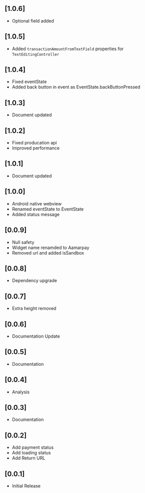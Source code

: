 ## [1.0.6]
* Optional field added


## [1.0.5]
* Added `transactionAmountFromTextField` properties for `TextEditingController`

## [1.0.4]
* Fixed eventState
* Added back button in event as EventState.backButtonPressed

## [1.0.3]

* Document updated

## [1.0.2]

* Fixed producation api
* Improved performance

## [1.0.1]

* Document updated

## [1.0.0]

* Android native webview
* Renamed eventState to EventState
* Added status message


## [0.0.9]

* Null safety
* Widget name renamded to Aamarpay
* Removed url and added isSandbox


## [0.0.8]

* Dependency upgrade

## [0.0.7]

* Extra height removed

## [0.0.6]

* Documentation Update

## [0.0.5]

* Documentation

## [0.0.4]

* Analysis

## [0.0.3]

* Documentation


## [0.0.2]

* Add payment status
* Add loading status
* Add Return URL


## [0.0.1]

* Initial Release
